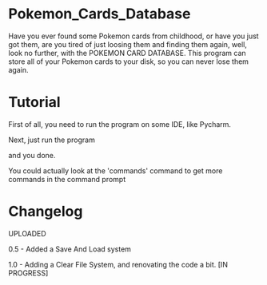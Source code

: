 # Pokemon_Cards_Database

Have you ever found some Pokemon cards from childhood, or have you just got them, are you tired of just loosing them and finding them again, well, look no further, with the POKEMON CARD DATABASE. This program can store all of your Pokemon cards to your disk, so you can never lose them again.

# Tutorial
First of all, you need to run the program on some IDE, like Pycharm.

Next, just run the program

and you done.

You could actually look at the 'commands' command to get more commands in the command prompt
# Changelog
UPLOADED

0.5 - Added a Save And Load system

1.0 - Adding a Clear File System, and renovating the code a bit. [IN PROGRESS]
